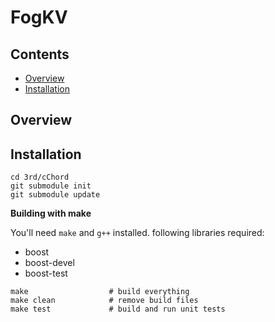 # FogKV

Contents
--------
<ul>
<li><a href="#overview">Overview</a></li>
<li><a href="#installation">Installation</a></li>
</ul>

<a name="overview"></a>
Overview
--------

<a name="installation"></a>
Installation
------------

```
cd 3rd/cChord
git submodule init
git submodule update
```

**Building with make**

You'll need `make` and `g++` installed.
following libraries required:
<ul>
<li>boost</li>
<li>boost-devel</li>
<li>boost-test</li>
</ul>


```
make                  # build everything
make clean            # remove build files
make test             # build and run unit tests
```
